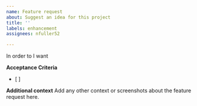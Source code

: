 ```yaml
---
name: Feature request
about: Suggest an idea for this project
title: ''
labels: enhancement
assignees: nfuller52

---
```


In order to 
I want 

**Acceptance Criteria**
- [ ] 

**Additional context**
Add any other context or screenshots about the feature request here.
